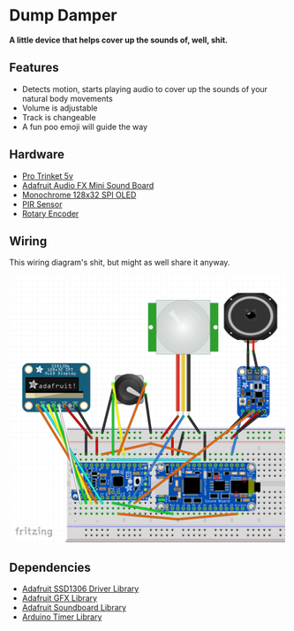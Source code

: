 Dump Damper
============
**A little device that helps cover up the sounds of, well, shit.**

Features
---------

* Detects motion, starts playing audio to cover up the sounds of your natural body movements
* Volume is adjustable
* Track is changeable
* A fun poo emoji will guide the way

Hardware
---------

* [Pro Trinket 5v](https://www.adafruit.com/product/2000)
* [Adafruit Audio FX Mini Sound Board](https://www.adafruit.com/products/2341)
* [Monochrome 128x32 SPI OLED](https://www.adafruit.com/products/661)
* [PIR Sensor](https://www.adafruit.com/products/189)
* [Rotary Encoder](https://www.adafruit.com/products/377)

Wiring
---------

This wiring diagram's shit, but might as well share it anyway.

<img src="https://github.com/lanewinfield/dump-damper/blob/master/dump_damper_wiring.png" width="500px" />

Dependencies
---------

* [Adafruit SSD1306 Driver Library](https://github.com/adafruit/Adafruit_SSD1306)
* [Adafruit GFX Library](https://github.com/adafruit/Adafruit-GFX-Library)
* [Adafruit Soundboard Library](https://github.com/adafruit/Adafruit_Soundboard_library)
* [Arduino Timer Library](https://github.com/alextaujenis/RBD_Timer)

